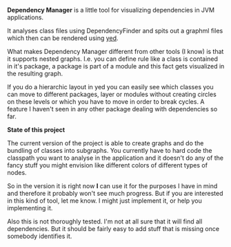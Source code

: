 **Dependency Manager** is a little tool for visualizing dependencies in JVM applications.

It analyses class files using DependencyFinder and spits out a graphml files which then can be rendered using [yed](http://www.yworks.com/en/products_yed_about.html).

What makes Dependency Manager different from other tools (I know) is that it supports nested graphs. I.e. you can define rule like a class is contained in it's package, 
a package is part of a module and this fact gets visualized in the resulting graph. 

If you do a hierarchic layout in yed you can easily see which classes you can move to different packages, layer or modules without creating circles on these levels or which you have to move in order to break cycles. A feature I haven't seen in any other package dealing with dependencies so far.

**State of this project**

The current version of the project is able to create graphs and do the bundling of classes into subgraphs. You currently have to hard code the classpath you want to analyse in the application and it doesn't do any of the fancy stuff you might envision like different colors of different types of nodes. 

So in the version it is right now **I** can use it for the purposes I have in mind and therefore it probably won't see much progress. But if you are interested in this kind of tool, let me know. I might just implement it, or help you implementing it.   

Also this is not thoroughly tested. I'm not at all sure that it will find all dependencies. But it should be fairly easy to add stuff that is missing once somebody identifies it.